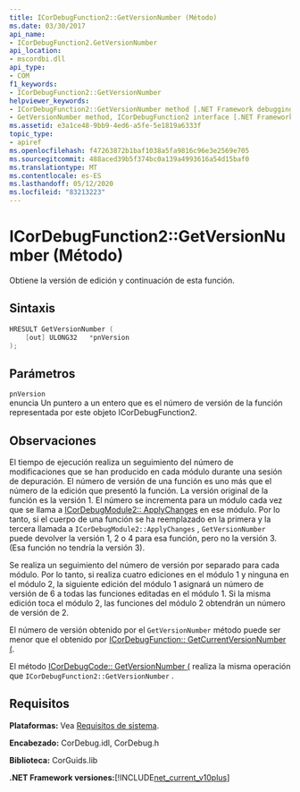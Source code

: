 ```yaml
---
title: ICorDebugFunction2::GetVersionNumber (Método)
ms.date: 03/30/2017
api_name:
- ICorDebugFunction2.GetVersionNumber
api_location:
- mscordbi.dll
api_type:
- COM
f1_keywords:
- ICorDebugFunction2::GetVersionNumber
helpviewer_keywords:
- ICorDebugFunction2::GetVersionNumber method [.NET Framework debugging]
- GetVersionNumber method, ICorDebugFunction2 interface [.NET Framework debugging]
ms.assetid: e3a1ce48-9bb9-4ed6-a5fe-5e1819a6333f
topic_type:
- apiref
ms.openlocfilehash: f47263872b1baf1038a5fa9816c96e3e2569e705
ms.sourcegitcommit: 488aced39b5f374bc0a139a4993616a54d15baf0
ms.translationtype: MT
ms.contentlocale: es-ES
ms.lasthandoff: 05/12/2020
ms.locfileid: "83213223"
---
```

# <a name="icordebugfunction2getversionnumber-method"></a>ICorDebugFunction2::GetVersionNumber (Método)
Obtiene la versión de edición y continuación de esta función.  
  
## <a name="syntax"></a>Sintaxis  
  
```cpp  
HRESULT GetVersionNumber (  
    [out] ULONG32   *pnVersion  
);  
```  
  
## <a name="parameters"></a>Parámetros  
 `pnVersion`  
 enuncia Un puntero a un entero que es el número de versión de la función representada por este objeto ICorDebugFunction2.  
  
## <a name="remarks"></a>Observaciones  
 El tiempo de ejecución realiza un seguimiento del número de modificaciones que se han producido en cada módulo durante una sesión de depuración. El número de versión de una función es uno más que el número de la edición que presentó la función. La versión original de la función es la versión 1. El número se incrementa para un módulo cada vez que se llama a [ICorDebugModule2:: ApplyChanges](icordebugmodule2-applychanges-method.md) en ese módulo. Por lo tanto, si el cuerpo de una función se ha reemplazado en la primera y la tercera llamada a `ICorDebugModule2::ApplyChanges` , `GetVersionNumber` puede devolver la versión 1, 2 o 4 para esa función, pero no la versión 3. (Esa función no tendría la versión 3).  
  
 Se realiza un seguimiento del número de versión por separado para cada módulo. Por lo tanto, si realiza cuatro ediciones en el módulo 1 y ninguna en el módulo 2, la siguiente edición del módulo 1 asignará un número de versión de 6 a todas las funciones editadas en el módulo 1. Si la misma edición toca el módulo 2, las funciones del módulo 2 obtendrán un número de versión de 2.  
  
 El número de versión obtenido por el `GetVersionNumber` método puede ser menor que el obtenido por [ICorDebugFunction:: GetCurrentVersionNumber (](icordebugfunction-getcurrentversionnumber-method.md).  
  
 El método [ICorDebugCode:: GetVersionNumber (](icordebugcode-getversionnumber-method.md) realiza la misma operación que `ICorDebugFunction2::GetVersionNumber` .  
  
## <a name="requirements"></a>Requisitos  
 **Plataformas:** Vea [Requisitos de sistema](../../get-started/system-requirements.md).  
  
 **Encabezado:** CorDebug.idl, CorDebug.h  
  
 **Biblioteca:** CorGuids.lib  
  
 **.NET Framework versiones:**[!INCLUDE[net_current_v10plus](../../../../includes/net-current-v10plus-md.md)]
